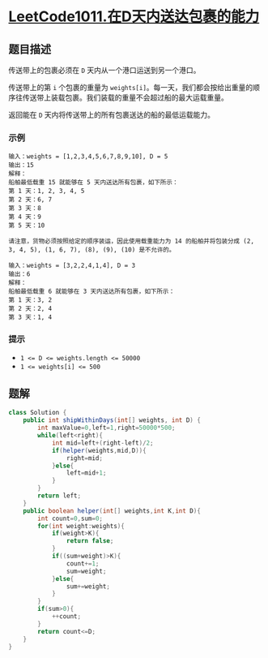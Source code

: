 # [LeetCode1011.在D天内送达包裹的能力](https://leetcode-cn.com/problems/capacity-to-ship-packages-within-d-days/)
## 题目描述
传送带上的包裹必须在 `D` 天内从一个港口运送到另一个港口。

传送带上的第 `i` 个包裹的重量为 `weights[i]`。每一天，我们都会按给出重量的顺序往传送带上装载包裹。我们装载的重量不会超过船的最大运载重量。

返回能在 `D` 天内将传送带上的所有包裹送达的船的最低运载能力。

### 示例
```
输入：weights = [1,2,3,4,5,6,7,8,9,10], D = 5
输出：15
解释：
船舶最低载重 15 就能够在 5 天内送达所有包裹，如下所示：
第 1 天：1, 2, 3, 4, 5
第 2 天：6, 7
第 3 天：8
第 4 天：9
第 5 天：10

请注意，货物必须按照给定的顺序装运，因此使用载重能力为 14 的船舶并将包装分成 (2, 3, 4, 5), (1, 6, 7), (8), (9), (10) 是不允许的。 
```
```
输入：weights = [3,2,2,4,1,4], D = 3
输出：6
解释：
船舶最低载重 6 就能够在 3 天内送达所有包裹，如下所示：
第 1 天：3, 2
第 2 天：2, 4
第 3 天：1, 4
```
### 提示
- `1 <= D <= weights.length <= 50000`
- `1 <= weights[i] <= 500`

## 题解
```java
class Solution {
    public int shipWithinDays(int[] weights, int D) {
        int maxValue=0,left=1,right=50000*500;
        while(left<right){
            int mid=left+(right-left)/2;
            if(helper(weights,mid,D)){
                right=mid;
            }else{
                left=mid+1;
            }
        }
        return left;
    }
    public boolean helper(int[] weights,int K,int D){
        int count=0,sum=0;
        for(int weight:weights){
            if(weight>K){
                return false;
            }
            if((sum+weight)>K){
                count+=1;
                sum=weight;
            }else{
                sum+=weight;
            }
        }
        if(sum>0){
            ++count;
        }
        return count<=D;
    }
}
```


